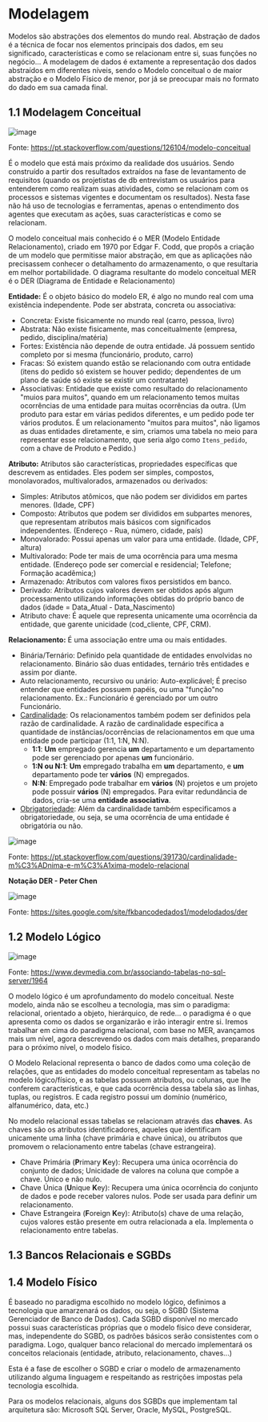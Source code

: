 # Modelagem

Modelos são abstrações dos elementos do mundo real. Abstração de dados é a técnica de focar nos elementos principais dos dados, em seu significado, características e como se relacionam entre si, suas funções no negócio... A modelagem de dados é extamente a representação dos dados abstraídos em diferentes níveis, sendo o Modelo conceitual o de maior abstração e o Modelo Físico de menor, por já se preocupar mais no formato do dado em sua camada final.

## 1.1 Modelagem Conceitual
![image](https://i.stack.imgur.com/Vfu9R.png)

Fonte: https://pt.stackoverflow.com/questions/126104/modelo-conceitual

É o modelo que está mais próximo da realidade dos usuários. Sendo construído a partir dos resultados extraídos na fase de levantamento de requisitos (quando os projetistas de db entrevistam os usuários para entenderem como realizam suas atividades, como se relacionam com os processos e sistemas vigentes e documentam os resultados). Nesta fase não há uso de tecnologias e ferramentas, apenas o entendimento dos agentes que executam as ações, suas características e como se relacionam.

O modelo conceitual mais conhecido é o MER (Modelo Entidade Relacionamento), criado em 1970 por Edgar F. Codd, que propôs a criação de um modelo que permitisse maior abstração, em que as aplicações não precisassem conhecer o detalhamento do armazenamento, o que resultaria em melhor portabilidade. O diagrama resultante do modelo conceitual MER é o DER (Diagrama de Entidade e Relacionamento)

**Entidade:** É o objeto básico do modelo ER, é algo no mundo real com uma existência independente. Pode ser abstrata, concreta ou associativa:
  - Concreta: Existe fisicamente no mundo real (carro, pessoa, livro)
  - Abstrata: Não existe fisicamente, mas conceitualmente (empresa, pedido, disciplina/matéria)
  - Fortes: Existência não depende de outra entidade. Já possuem sentido completo por si mesma (funcionário, produto, carro)
  - Fracas: Só existem quando estão se relacionando com outra entidade (itens do pedido só existem se houver pedido; dependentes de um plano de saúde só existe se existir um contratante)
  - Associativas: Entidade que existe como resultado do relacionamento "muios para muitos", quando em um relacionamento temos muitas ocorrências de uma entidade para muitas ocorrências da outra. (Um produto para estar em várias pedidos diferentes, e um pedido pode ter vários produtos. É um relacionamento "muitos para muitos", não ligamos as duas entidades diretamente, e sim, criamos uma tabela no meio para representar esse relacionamento, que seria algo como `Itens_pedido`, com a chave de Produto e Pedido.) 

**Atributo:** Atributos são características, propriedades específicas que descrevem as entidades. Eles podem ser simples, compostos, monolavorados, multivalorados, armazenados ou derivados:
  - Simples: Atributos atômicos, que não podem ser divididos em partes menores. (Idade, CPF)
  - Composto: Atributos que podem ser divididos em subpartes menores, que representam atributos mais básicos com significados independentes. (Endereço - Rua, número, cidade, país)
  - Monovalorado: Possui apenas um valor para uma entidade. (Idade, CPF, altura)
  - Multivalorado: Pode ter mais de uma ocorrência para uma mesma entidade. (Endereço pode ser comercial e residencial; Telefone; Formação acadêmica;)
  - Armazenado: Atributos com valores fixos persistidos em banco.
  - Derivado: Atributos cujos valores devem ser obtidos após algum processamento utilizando informações obtidas do próprio banco de dados (idade = Data_Atual - Data_Nascimento)
  - Atributo chave: É aquele que representa unicamente uma ocorrência da entidade, que garente unicidade (cod_cliente, CPF, CRM).

**Relacionamento:** É uma associação entre uma ou mais entidades.
  - Binária/Ternário: Definido pela quantidade de entidades envolvidas no relacionamento. Binário são duas entidades, ternário três entidades e assim por diante. 
  - Auto relacionamento, recursivo ou unário: Auto-explicável; É preciso entender que entidades possuem papéis, ou uma "função"no relacionamento. Ex.: Funcionário é gerenciado por um outro Funcionário.
  - <u>Cardinalidade</u>: Os relacionamentos também podem ser definidos pela razão de cardinalidade. A razão de cardinalidade especifica a quantidade de instâncias/ocorrências de relacionamentos em que uma entidade pode participar (1:1, 1:N, N:N).
      - **1:1**: **Um** empregado gerencia **um** departamento e um departamento pode ser gerenciado por apenas **um** funcionário.
      - **1:N ou N:1**: **Um** empregado trabalha em **um** departamento, e **um** departamento pode ter **vários** (N) empregados.
      - **N:N**: Empregado pode trabalhar em **vários** (N) projetos e um projeto pode possuir **vários** (N) empregados. Para evitar redundância de dados, cria-se uma **entidade associativa**.
  - <u>Obrigatoriedade</u>: Além da cardinalidade também especificamos a obrigatoriedade, ou seja, se uma ocorrência de uma entidade é obrigatória ou não.
  
 ![image](https://i.stack.imgur.com/vqEc6.png)

Fonte: https://pt.stackoverflow.com/questions/391730/cardinalidade-m%C3%ADnima-e-m%C3%A1xima-modelo-relacional

**Notação DER - Peter Chen**

![image](https://sites.google.com/site/fkbancodedados1/_/rsrc/1466881366775/modelodados/der/bd13.png)

Fonte: https://sites.google.com/site/fkbancodedados1/modelodados/der

## 1.2 Modelo Lógico

![image](https://www.devmedia.com.br/imagens/sqlmagazine/abr2006/30-05pic02.JPG)

Fonte: https://www.devmedia.com.br/associando-tabelas-no-sql-server/1964

O modelo lógico é um aprofundamento do modelo conceitual. Neste modelo, ainda não se escolheu a tecnologia, mas sim o paradigma: relacional, orientado a objeto, hierárquico, de rede... o paradigma é o que apresenta como os dados se organizarão e irão interagir entre si. Iremos trabalhar em cima do paradigma relacional, com base no MER, avançamos mais um nível, agora descrevendo os dados com mais detalhes, preparando para o próximo nível, o modelo físico.

O Modelo Relacional representa o banco de dados como uma coleção de relações, que as entidades do modelo conceitual representam as tabelas no modelo lógico/físico, e as tabelas possuem atributos, ou colunas, que lhe conferem características, e que cada ocorrência dessa tabela são as linhas, tuplas, ou registros. E cada registro possui um domínio (numérico, alfanumérico, data, etc.)

No modelo relacional essas tabelas se relacionam através das **chaves**. As chaves são os atributos identificadores, aqueles que identificam unicamente uma linha (chave primária e chave única), ou atributos que promovem o relacionamento entre tabelas (chave estrangeira).

  - Chave Primária (**P**rimary **K**ey): Recupera uma única ocorrência do conjunto de dados; Unicidade de valores na coluna que compõe a chave. Único e não nulo. 
  - Chave Única (**U**nique **K**ey): Recupera uma única ocorrência do conjunto de dados e pode receber valores nulos. Pode ser usada para definir um relacionamento.
  - Chave Estrangeira (**F**oreign **K**ey): Atributo(s) chave de uma relação, cujos valores estão presente em outra relacionada a ela. Implementa o relacionamento entre tabelas.

## 1.3 Bancos Relacionais e SGBDs

## 1.4 Modelo Físico

É baseado no paradigma escolhido no modelo lógico, definimos a tecnologia que amarzenará os dados, ou seja, o SGBD (Sistema Gerenciador de Banco de Dados). Cada SGBD disponível no mercado possui suas características próprias que o modelo físico deve considerar, mas, independente do SGBD, os padrões básicos serão consistentes com o paradigma. Logo, qualquer banco relacional do mercado implementará os conceitos relacionais (entidade, atributo, relacionamento, chaves...)

Esta é a fase de escolher o SGBD e criar o modelo de armazenamento utilizando alguma linguagem e respeitando as restrições impostas pela tecnologia escolhida.

Para os modelos relacionais, alguns dos SGBDs que implementam tal arquitetura são: Microsoft SQL Server, Oracle, MySQL, PostgreSQL.



